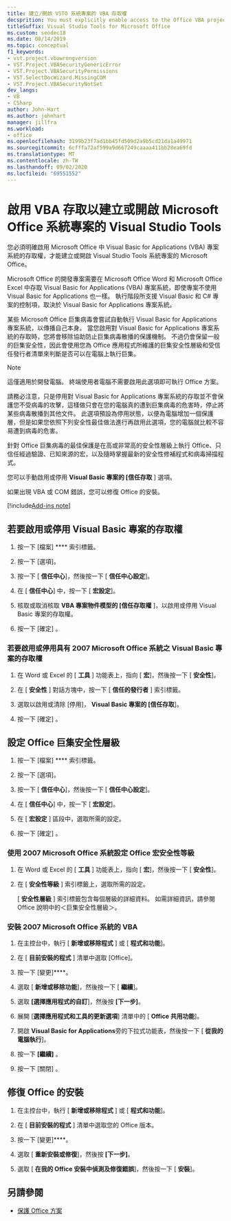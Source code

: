 ```yaml
---
title: 建立/開啟 VSTO 系統專案的 VBA 存取權
decsprition: You must explicitly enable access to the Office VBA project system before you can create or open a Visual Studio Tools for Office system project
titleSuffix: Visual Studio Tools for Microsoft Office
ms.custom: seodec18
ms.date: 08/14/2019
ms.topic: conceptual
f1_keywords:
- vst.project.vbawrongversion
- VST.Project.VBASecurityGenericError
- VST.Project.VBASecurityPermissions
- VST.SelectDocWizard.MissingCOM
- VST.Project.VBASecurityNotSet
dev_langs:
- VB
- CSharp
author: John-Hart
ms.author: johnhart
manager: jillfra
ms.workload:
- office
ms.openlocfilehash: 3199b23f7ad1bb45fd509d2a9b5cd21da1a49971
ms.sourcegitcommit: 6cfffa72af599a9d667249caaaa411bb28ea69fd
ms.translationtype: MT
ms.contentlocale: zh-TW
ms.lasthandoff: 09/02/2020
ms.locfileid: "69551552"
---
```

# <a name="enable-access-to-vba-to-create-or-open-a-visual-studio-tools-for-the-microsoft-office-system-project"></a>啟用 VBA 存取以建立或開啟 Microsoft Office 系統專案的 Visual Studio Tools

您必須明確啟用 Microsoft Office 中 Visual Basic for Applications (VBA) 專案系統的存取權，才能建立或開啟 Visual Studio Tools 系統專案的 Microsoft Office。

 Microsoft Office 的開發專案需要在 Microsoft Office Word 和 Microsoft Office Excel 中存取 Visual Basic for Applications (VBA) 專案系統，即使專案不使用 Visual Basic for Applications 也一樣。 執行階段所支援 Visual Basic 和 C# 專案的控制項，取決於 Visual Basic for Applications 專案系統。

 某些 Microsoft Office 巨集病毒會嘗試自動執行 Visual Basic for Applications 專案系統，以傳播自己本身。 當您啟用對 Visual Basic for Applications 專案系統的存取時，您將會移除協助防止巨集病毒散播的保護機制。 不過仍會保留一般的巨集安全性，因此會使用您為 Office 應用程式所維護的巨集安全性層級和受信任發行者清單來判斷是否可以在電腦上執行巨集。

> [!NOTE]
> 這僅適用於開發電腦。 終端使用者電腦不需要啟用此選項即可執行 Office 方案。

 請務必注意，只是停用對 Visual Basic for Applications 專案系統的存取並不會保護您不受病毒的攻擊，這樣做只會在您的電腦真的遭到巨集病毒的危害時，停止將某些病毒散播到其他文件。 此選項預設為停用狀態，以便為電腦增加一個保護層，但是如果您依照下列安全性最佳做法進行再啟用此選項，您的電腦就比較不容易遭到病毒的危害。

 針對 Office 巨集病毒的最佳保護是在高或非常高的安全性層級上執行 Office、只信任經過驗證、已知來源的宏，以及隨時掌握最新的安全性修補程式和病毒掃描程式。

 您可以手動啟用或停用 **Visual Basic 專案的 [信任存取** ] 選項。

 如果出現 VBA 或 COM 錯誤，您可以修復 Office 的安裝。

[!include[Add-ins note](includes/addinsnote.md)]

## <a name="to-enable-or-disable-access-to-visual-basic-projects"></a>若要啟用或停用 Visual Basic 專案的存取權

1. 按一下 [檔案] **** 索引標籤。

2. 按一下 [選項]。

3. 按一下 [ **信任中心**]，然後按一下 [ **信任中心設定**]。

4. 在 [ **信任中心**] 中，按一下 [ **宏設定**]。

5. 核取或取消核取 **VBA 專案物件模型的 [信任存取權** ]，以啟用或停用 Visual Basic 專案的存取權。

6. 按一下 [確定]  。

### <a name="to-enable-or-disable-access-to-visual-basic-projects-with-the-2007-microsoft-office-system"></a>若要啟用或停用具有 2007 Microsoft Office 系統之 Visual Basic 專案的存取權

1. 在 Word 或 Excel 的 [ **工具** ] 功能表上，指向 [ **宏**]，然後按一下 [ **安全性**]。

2. 在 [ **安全性** ] 對話方塊中，按一下 [ **信任的發行者** ] 索引標籤。

3. 選取以啟用或清除 [停用]， **Visual Basic 專案的 [信任存取**]。

4. 按一下 [確定]  。

## <a name="to-set-your-office-macro-security-level"></a>設定 Office 巨集安全性層級

1. 按一下 [檔案] **** 索引標籤。

2. 按一下 [選項]。

3. 按一下 [ **信任中心**]，然後按一下 [ **信任中心設定**]。

4. 在 [ **信任中心**] 中，按一下 [ **宏設定**]。

5. 在 [ **宏設定** ] 區段中，選取所需的設定。

6. 按一下 [確定]  。

### <a name="to-set-your-office-macro-security-level-with-the-2007-microsoft-office-system"></a>使用 2007 Microsoft Office 系統設定 Office 宏安全性等級

1. 在 Word 或 Excel 的 [ **工具** ] 功能表上，指向 [ **宏**]，然後按一下 [ **安全性**]。

2. 在 [ **安全性等級** ] 索引標籤上，選取所需的設定。

    [ **安全性層級** ] 索引標籤包含每個層級的詳細資料。 如需詳細資訊，請參閱 Office 說明中的＜巨集安全性層級＞。

### <a name="to-install-vba-with-the-2007-microsoft-office-system"></a>安裝 2007 Microsoft Office 系統的 VBA

1. 在主控台中，執行 [ **新增或移除程式** ] 或 [ **程式和功能**]。

2. 在 [ **目前安裝的程式** ] 清單中選取 [Office]。

3. 按一下 [變更]****。

4. 選取 [ **新增或移除功能**]，然後按一下 [ **繼續**]。

5. 選取 **[選擇應用程式的自訂**]，然後按 **[下一步]**。

6. 展開 [**選擇應用程式和工具的更新選項**] 清單中的 [ **Office 共用功能**]。

7. 開啟 **Visual Basic for Applications**旁的下拉式功能表，然後按一下 [ **從我的電腦執行**]。

8. 按一下 **[繼續]** 。

9. 按一下 [關閉]  。

## <a name="to-repair-your-installation-of-office"></a>修復 Office 的安裝

1. 在主控台中，執行 [ **新增或移除程式** ] 或 [ **程式和功能**]。

2. 在 [ **目前安裝的程式** ] 清單中選取您的 Office 版本。

3. 按一下 [變更]****。

4. 選取 [ **重新安裝或修復**]，然後按 **[下一步]**。

5. 選取 [ **在我的 Office 安裝中偵測及修復錯誤**]，然後按一下 [ **安裝**]。

## <a name="see-also"></a>另請參閱
- [保護 Office 方案](../vsto/securing-office-solutions.md)
